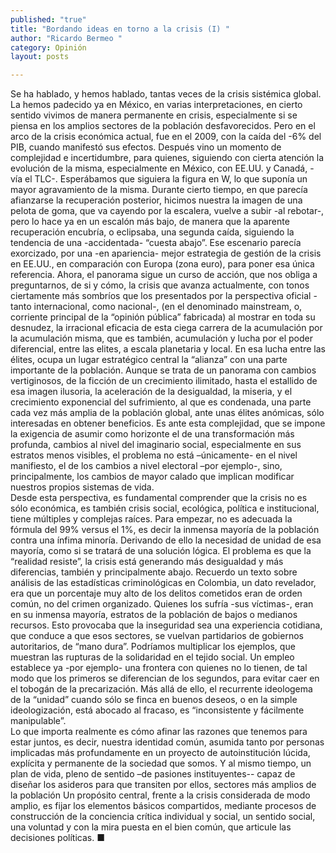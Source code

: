 ```yaml
---
published: "true"
title: "Bordando ideas en torno a la crisis (I) "
author: "Ricardo Bermeo "
category: Opinión
layout: posts

---
```


Se ha hablado, y hemos hablado, tantas veces de la crisis sistémica global.  La hemos padecido ya en México, en varias interpretaciones, en cierto sentido vivimos de manera permanente en crisis, especialmente si se piensa en los amplios sectores de la población desfavorecidos. Pero en el arco de la crisis económica actual, fue en el 2009, con la caída del -6% del PIB, cuando manifestó  sus efectos.  Después vino un momento de complejidad e incertidumbre, para quienes, siguiendo con cierta atención la evolución de la misma, especialmente en  México, con EE.UU. y Canadá,  -vía el TLC-. Esperábamos que siguiera la figura en W, lo que suponía un mayor agravamiento de la misma. Durante cierto tiempo, en que parecía afianzarse la recuperación posterior, hicimos nuestra la imagen  de una pelota de goma, que va cayendo por la escalera, vuelve a subir -al rebotar-, pero lo hace ya en un escalón más bajo, de manera que la aparente recuperación encubría, o eclipsaba, una segunda caída, siguiendo  la tendencia de una  -accidentada-  “cuesta abajo”.  Ese escenario parecía exorcizado, por una -en apariencia- mejor estrategia de gestión de la crisis en EE.UU., en comparación con Europa (zona euro), para poner esa única referencia. Ahora, el panorama sigue un curso de acción,  que nos obliga a preguntarnos, de  si y cómo, la crisis que avanza actualmente, con tonos ciertamente más sombríos que los presentados por la perspectiva oficial -tanto internacional, como nacional-, (en el denominado mainstream, o, corriente principal de la “opinión pública” fabricada)  al mostrar en toda su desnudez, la irracional eficacia de esta ciega carrera de la acumulación por la acumulación misma, que es también, acumulación y  lucha por el poder diferencial, entre las elites, a escala planetaria y local. En esa lucha entre las élites, ocupa un lugar estratégico central la “alianza” con una parte importante de la población. Aunque se trata de un panorama con cambios vertiginosos, de la ficción de un crecimiento ilimitado, hasta el estallido de esa imagen ilusoria, la aceleración de la desigualdad, la miseria, y el crecimiento exponencial del sufrimiento, al que es condenada, una parte cada vez más amplia de la población  global, ante unas élites anómicas, sólo interesadas en obtener beneficios.
Es ante esta complejidad, que se impone la exigencia de asumir como horizonte el de una  transformación  más profunda, cambios al nivel del imaginario social, especialmente en sus estratos menos visibles,  el problema no está –únicamente- en el nivel manifiesto, el de los cambios a nivel electoral –por ejemplo-, sino, principalmente, los cambios de mayor calado que implican modificar nuestros propios sistemas de vida.     
Desde esta perspectiva, es fundamental comprender que la crisis no es sólo económica, es también crisis social, ecológica, política e institucional,  tiene múltiples y complejas raíces. Para empezar, no es adecuada la fórmula del 99% versus el 1%, es decir la inmensa mayoría de la población contra una ínfima minoría. Derivando de ello la necesidad de unidad de esa mayoría, como si se tratará de una solución lógica.  El problema es que la “realidad resiste”, la crisis está generando más desigualdad y más diferencias, también y principalmente abajo. Recuerdo un texto sobre análisis de las estadísticas criminológicas en Colombia, un dato revelador, era que un porcentaje muy alto de los delitos cometidos eran de orden común, no del crimen organizado. Quienes los sufría  -sus víctimas-, eran  en su inmensa mayoría,  estratos de la población de bajos o medianos recursos. Esto provocaba que la inseguridad sea una experiencia cotidiana, que conduce a que esos sectores, se vuelvan partidarios de gobiernos autoritarios, de “mano dura”. Podríamos multiplicar los ejemplos, que muestran las rupturas de la solidaridad en el tejido social. Un empleo establece  ya -por ejemplo- una frontera con quienes no lo tienen, de tal modo que los primeros se diferencian de los segundos, para evitar  caer en el tobogán de la precarización.
Más allá de ello, el recurrente ideologema de la “unidad” cuando sólo se finca en buenos deseos, o en la simple ideologización,  está abocado al fracaso, es “inconsistente y fácilmente manipulable”.    
Lo que importa realmente es cómo afinar las razones que tenemos para estar juntos, es decir, nuestra identidad común,  asumida tanto por personas implicadas más profundamente en un proyecto de autoinstitución lúcida, explícita y permanente de la sociedad que somos. Y al mismo tiempo, un plan de vida, pleno de sentido –de pasiones instituyentes-- capaz de diseñar los asideros para que transiten  por ellos, sectores más amplios de la población 
Un propósito central, frente a la crisis considerada de modo amplio, es fijar los elementos básicos compartidos,  mediante procesos de construcción de la conciencia crítica individual y social, un sentido social, una voluntad y con la mira puesta en el bien común, que articule las decisiones políticas. ■
